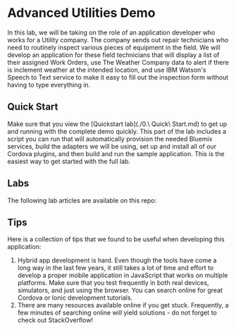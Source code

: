 # Advanced Utilities Demo

In this lab, we will be taking on the role of an application developer who works for a Utility company. The company sends out repair technicians who need to routinely inspect various pieces of equipment in the field. We will develop an application for these field technicians that will display a list of their assigned Work Orders, use The Weather Company data to alert if there is inclement weather at the intended location, and use IBM Watson's Speech to Text service to make it easy to fill out the inspection form without having to type everything in.

## Quick Start

Make sure that you view the [Quickstart lab](./0.\ Quick\ Start.md) to get up and running with the complete demo quickly. This part of the lab includes a script you can run that will automatically provision the needed Bluemix services, build the adapters we will be using, set up and install all of our Cordova plugins, and then build and run the sample application. This is the easiest way to get started with the full lab.

## Labs

The following lab articles are available on this repo:



## Tips
Here is a collection of tips that we found to be useful when developing this application:

1. Hybrid app development is hard. Even though the tools have come a long way in the last few years, it still takes a lot of time and effort to develop a proper mobile application in JavaScript that works on multiple platforms. Make sure that you test frequently in both real devices, simulators, and just using the browser. You can search online for great Cordova or Ionic development tutorials.
1. There are many resources available online if you get stuck. Frequently, a few minutes of searching online will yield solutions - do not forget to check out StackOverflow!
